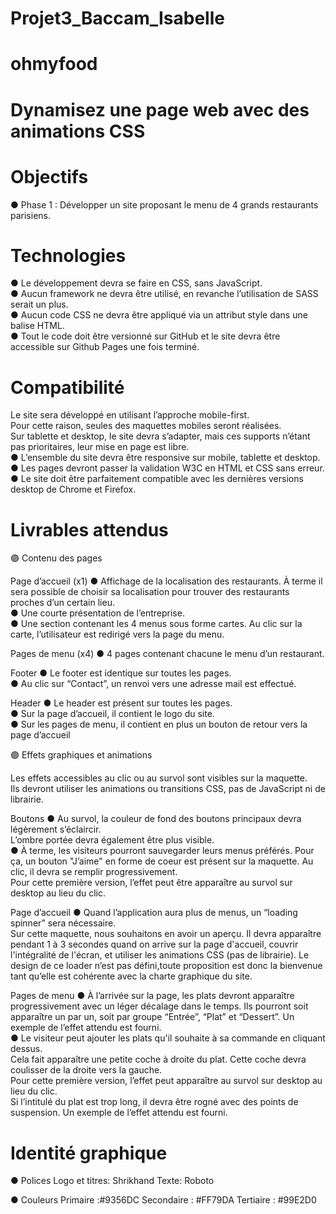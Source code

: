 # Projet3_Baccam_Isabelle

# ohmyfood

# Dynamisez une page web avec des animations CSS

# Objectifs
● Phase 1 : Développer un site proposant le menu de 4 grands restaurants parisiens.<br/>

# Technologies
● Le développement devra se faire en CSS, sans JavaScript.<br/>
● Aucun framework ne devra être utilisé, en revanche l’utilisation de SASS serait un plus.<br/>
● Aucun code CSS ne devra être appliqué via un attribut style dans une balise HTML.<br/>
● Tout le code doit être versionné sur GitHub et le site devra être accessible sur Github Pages une fois terminé.<br/>


# Compatibilité
Le site sera développé en utilisant l’approche mobile-first. <br/>
Pour cette raison, seules des maquettes mobiles seront réalisées.<br/>
Sur tablette et desktop, le site devra s’adapter, mais ces supports n’étant pas prioritaires, leur mise en page est libre.<br/>
● L’ensemble du site devra être responsive sur mobile, tablette et desktop.<br/>
● Les pages devront passer la validation W3C en HTML et CSS sans erreur.<br/>
● Le site doit être parfaitement compatible avec les dernières versions desktop de Chrome et Firefox.<br/>

# Livrables attendus

🟣 Contenu des pages

Page d’accueil (x1)
● Affichage de la localisation des restaurants. À terme il sera possible de choisir sa localisation pour trouver des restaurants proches d’un certain lieu.<br/>
● Une courte présentation de l’entreprise.<br/>
● Une section contenant les 4 menus sous forme cartes. Au clic sur la carte, l’utilisateur est redirigé vers la page du menu.<br/>

Pages de menu (x4)
● 4 pages contenant chacune le menu d’un restaurant.<br/>

Footer
● Le footer est identique sur toutes les pages.<br/>
● Au clic sur “Contact”, un renvoi vers une adresse mail est effectué.<br/>

Header
● Le header est présent sur toutes les pages.<br/>
● Sur la page d’accueil, il contient le logo du site.<br/>
● Sur les pages de menu, il contient en plus un bouton de retour vers la page d’accueil<br/>

🟣 Effets graphiques et animations

Les effets accessibles au clic ou au survol sont visibles sur la maquette.<br/>
Ils devront utiliser les animations ou transitions CSS, pas de JavaScript ni de librairie.<br/>

Boutons
● Au survol, la couleur de fond des boutons principaux devra légèrement s’éclaircir.<br/>
L’ombre portée devra également être plus visible.<br/>
● À terme, les visiteurs pourront sauvegarder leurs menus préférés. Pour ça, un bouton "J’aime" en forme de coeur est présent sur la maquette. Au clic, il devra se
remplir progressivement.<br/>
Pour cette première version, l’effet peut être apparaître au survol sur desktop au lieu du clic.<br/>

Page d’accueil
● Quand l’application aura plus de menus, un “loading spinner” sera nécessaire.<br/>
Sur cette maquette, nous souhaitons en avoir un aperçu. Il devra apparaître pendant 1 à 3 secondes quand on arrive sur la page d'accueil, couvrir l'intégralité de l'écran, et utiliser les animations CSS (pas de librairie). Le design de ce loader n’est pas défini,toute proposition est donc la bienvenue tant qu’elle est cohérente avec la charte graphique du site.<br/>

Pages de menu
● À l’arrivée sur la page, les plats devront apparaître progressivement avec un léger décalage dans le temps. Ils pourront soit apparaître un par un, soit par groupe
“Entrée”, “Plat” et “Dessert”. Un exemple de l’effet attendu est fourni.<br/>
● Le visiteur peut ajouter les plats qu'il souhaite à sa commande en cliquant dessus.<br/>
Cela fait apparaître une petite coche à droite du plat. Cette coche devra coulisser de la droite vers la gauche.<br/>
Pour cette première version, l’effet peut apparaître au survol sur desktop au lieu du clic.<br/>
Si l’intitulé du plat est trop long, il devra être rogné avec des points de suspension. Un exemple de l’effet attendu est fourni.<br/>


# Identité graphique
● Polices
Logo et titres: Shrikhand
Texte: Roboto

● Couleurs
Primaire :#9356DC
Secondaire : #FF79DA
Tertiaire : #99E2D0
  
